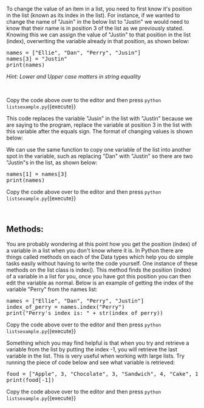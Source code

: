 To change the value of an item in a list, you need to first know it's position in the list (known as its index in the list). For instance, if we wanted to change the name of "Jusin" in the below list to "Justin" we would need to know that their name is in position 3 of the list as we previously stated. Knowing this we can assign the value of "Justin" to that position in the list (index), overwriting the variable already in that position, as shown below:

<pre class="file" data-filename="listsexample.py" data-target="replace">
names = ["Ellie", "Dan", "Perry", "Jusin"]
names[3] = "Justin"
print(names)
</pre>

*Hint: Lower and Upper case matters in string equality*

</br>

Copy the code above over to the editor and then press
`python listsexample.py`{{execute}}

This code replaces the variable "Jusin" in the list with "Justin" because we are saying to the program, replace the variable at position 3 in the list with this variable after the equals sign. The format of changing values is shown below:

We can use the same function to copy one variable of the list into another spot in the variable, such as replacing "Dan" with "Justin" so there are two "Justin"s in the list, as shown below:

<pre class="file" data-filename="listsexample.py" data-target="replace">
names[1] = names[3]
print(names)
</pre>

Copy the code above over to the editor and then press
`python listsexample.py`{{execute}}

</br>

## Methods:
You are probably wondering at this point how you get the position (index) of a variable in a list when you don't know where it is. In Python there are things called methods on each of the Data types which help you do simple tasks easily without having to write the code yourself. One instance of these methods on the list class is index(). This method finds the position (index) of a variable in a list for you, once you have got this position you can then edit the variable as normal. Below is an example of getting the index of the variable "Perry" from the names list:

<pre class="file" data-filename="listsexample.py" data-target="replace">
names = ["Ellie", "Dan", "Perry", "Justin"]
index_of_perry = names.index("Perry")
print("Perry's index is: " + str(index_of_perry))
</pre>

Copy the code above over to the editor and then press
`python listsexample.py`{{execute}}

Something which you may find helpful is that when you try and retrieve a variable from the list by putting the index -1, you will retrieve the last variable in the list. This is very useful when working with large lists. Try running the piece of code below and see what variable is retrieved:

<pre class="file" data-filename="listsexample.py" data-target="replace">
food = ["Apple", 3, "Chocolate", 3, "Sandwich", 4, "Cake", 1]
print(food[-1])
</pre>

Copy the code above over to the editor and then press
`python listsexample.py`{{execute}}